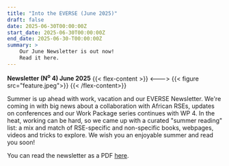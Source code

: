 ```yaml
---
title: "Into the EVERSE (June 2025)"
draft: false
date: 2025-06-30T00:00:00Z
start_date: 2025-06-30T00:00:00Z
end_date: 2025-06-30-T00:00:00Z
summary: >
    Our June Newsletter is out now!
    Read it here.
---
```


**Newsletter (N<sup>o</sup> 4) June 2025**
{{< flex-content >}}
<--->
{{< figure src="feature.jpeg">}}
{{< /flex-content>}}

Summer is up ahead with work, vacation and our EVERSE Newsletter. We're coming in with big news about a collaboration with African RSEs, updates on conferences and our Work Package series continues with WP 4. In the heat, working can be hard, so we came up with a curated "summer reading" list: a mix and match of RSE-specific and non-specific books, webpages, videos and tricks to explore. We wish you an enjoyable summer and read you soon!

You can read the newsletter as a PDF [here](Newsletter-2025-06.pdf).
